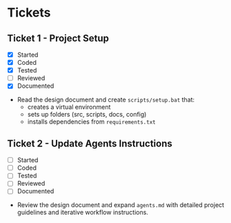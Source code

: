 # Tickets

## Ticket 1 - Project Setup
- [x] Started
- [x] Coded
- [x] Tested
- [ ] Reviewed
- [x] Documented
- Read the design document and create `scripts/setup.bat` that:
  - creates a virtual environment
  - sets up folders (src, scripts, docs, config)
  - installs dependencies from `requirements.txt`

## Ticket 2 - Update Agents Instructions
- [ ] Started
- [ ] Coded
- [ ] Tested
- [ ] Reviewed
- [ ] Documented
- Review the design document and expand `agents.md` with detailed project guidelines and iterative workflow instructions.
